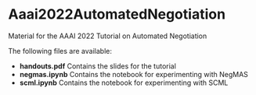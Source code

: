 # Aaai2022AutomatedNegotiation
Material for the AAAI 2022 Tutorial on Automated Negotiation

The following files are available:

- **handouts.pdf** Contains the slides for the tutorial
- **negmas.ipynb** Contains the notebook for experimenting with NegMAS
- **scml.ipynb** Contains the notebook for experimenting with SCML

